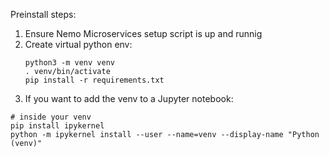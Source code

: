 Preinstall steps:
1. Ensure Nemo Microservices setup script is up and runnig
2. Create virtual python env:
    ```
    python3 -m venv venv
    . venv/bin/activate
    pip install -r requirements.txt
    ```
3. If you want to add the venv to a Jupyter notebook:

```
# inside your venv
pip install ipykernel
python -m ipykernel install --user --name=venv --display-name "Python (venv)"
```